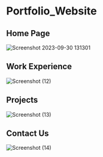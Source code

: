 # Portfolio_Website
## Home Page
![Screenshot 2023-09-30 131301](https://github.com/gbr-git/Portfolio_Website/assets/77921685/59c79c35-9eb8-4525-932d-7e00023cc6e6)
## Work Experience
![Screenshot (12)](https://github.com/gbr-git/Portfolio_Website/assets/77921685/596cd1e5-af42-4566-85fd-3a73181632d8)
## Projects
![Screenshot (13)](https://github.com/gbr-git/Portfolio_Website/assets/77921685/76360cdd-21af-42eb-8e48-9fde5beba6b4)
## Contact Us
![Screenshot (14)](https://github.com/gbr-git/Portfolio_Website/assets/77921685/75c19d80-acb8-4187-8c18-2a1fbbc1e207)
